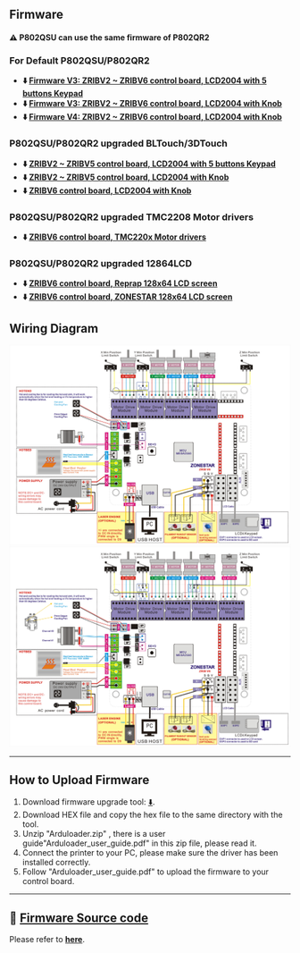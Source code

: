 ## Firmware
#### :warning: P802QSU can use the same firmware of P802QR2
### For Default P802QSU/P802QR2
- **:arrow_down: [Firmware V3: ZRIBV2 ~ ZRIBV6 control board, LCD2004 with 5 buttons Keypad](./P802QR2_ZRIBV6_LCD2004_5KEY_V3.zip)**
- **:arrow_down: [Firmware V3: ZRIBV2 ~ ZRIBV6 control board, LCD2004 with Knob](./P802QR2_ZRIBV6_LCD2004_KNOB_V3.zip)**
- **:arrow_down: [Firmware V4: ZRIBV2 ~ ZRIBV6 control board, LCD2004 with Knob](./P802QR2_ZRIBV6_LCD2004_KNOB_V4.zip)**
### P802QSU/P802QR2 upgraded BLTouch/3DTouch
- **:arrow_down: [ZRIBV2 ~ ZRIBV5 control board, LCD2004 with 5 buttons Keypad](./P802QR2_ZRIB_LCD2004_5KEY_BLTouch.zip)**
- **:arrow_down: [ZRIBV2 ~ ZRIBV5 control board, LCD2004 with Knob](./P802QR2_ZRIB_LCD2004_KNOB_BLTouch.zip)**
- **:arrow_down: [ZRIBV6 control board, LCD2004 with Knob](./P802QR2_ZRIBV6_LCD2004_KNOB_BLTouch.zip)**
### P802QSU/P802QR2 upgraded TMC2208 Motor drivers
- **:arrow_down: [ZRIBV6 control board, TMC220x Motor drivers](./P802QR2_ZRIBV6_TMC2208@ALL_LCD2004KNOB.zip)**
### P802QSU/P802QR2 upgraded 12864LCD
- **:arrow_down: [ZRIBV6 control board, Reprap 128x64 LCD screen](./P802QR2_ZRIBV6_REPRAPLCD12864_V4_2.zip)**
- **:arrow_down: [ZRIBV6 control board, ZONESTAR 128x64 LCD screen](./P802QR2_ZRIBV6_LCD12864_V4_2.zip)**
## Wiring Diagram
![](./P802QSU-ZRIBV6.jpg)  
![](./P802QR2-ZRIBV6.jpg)  


----
## How to Upload Firmware
1. Download firmware upgrade tool: [:arrow_down:](https://github.com/ZONESTAR3D/Firmware/tree/master/Firmware_Upload_tool_for_ZRIB_ZMIB).
2. Download HEX file and copy the hex file to the same directory with the tool.   
3. Unzip "Arduloader.zip" , there is a user guide"Arduloader_user_guide.pdf" in this zip file, please read it. 
4. Connect the printer to your PC, please make sure the driver has been installed correctly. 
5. Follow "Arduloader_user_guide.pdf" to upload the firmware to your control board.

----
## :file_folder: [Firmware Source code](https://github.com/ZONESTAR3D/source-code-for-3d-printer)
Please refer to [**here**](https://github.com/ZONESTAR3D/source-code-for-3d-printer).
